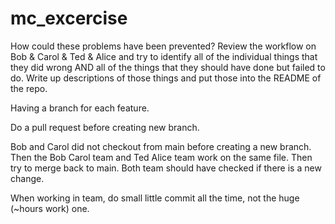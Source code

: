 # mc_excercise

How could these problems have been prevented?
Review the workflow on Bob & Carol & Ted & Alice and try to identify all of the individual things that they did wrong AND all of the things that they should have done but failed to do. Write up descriptions of those things and put those into the README of the repo.

Having a branch for each feature.

Do a pull request before creating new branch.

Bob and Carol did not checkout from main before creating a new branch. Then the Bob Carol team and Ted Alice team work on the same file. Then try to merge back to main. Both team should have checked if there is a new change.

When working in team, do small little commit all the time, not the huge (~hours work) one.